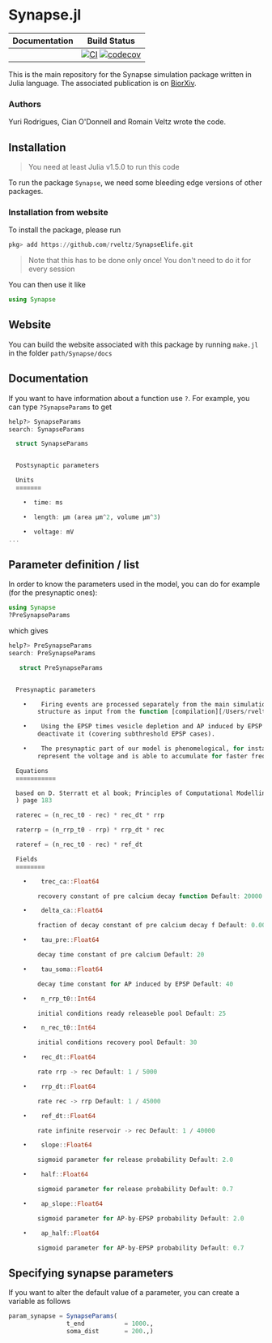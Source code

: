 # Synapse.jl

| **Documentation** | **Build Status** | 
|:-----------------:|:----------------:|
|  |  [![CI](https://github.com/rveltz/SynapseElife/actions/workflows/ci.yml/badge.svg)](https://github.com/rveltz/SynapseElife/actions/workflows/ci.yml) [![codecov](https://codecov.io/gh/rveltz/SynapseElife/branch/main/graph/badge.svg?token=SQPQFOGJWT)](https://codecov.io/gh/rveltz/SynapseElife)


This is the main repository for the Synapse simulation package written in Julia language. The associated publication is on [BiorXiv](https://www.biorxiv.org/content/10.1101/2021.03.30.437703v1).

### Authors

Yuri Rodrigues, Cian O'Donnell and Romain Veltz wrote the code.

## Installation

> You need at least Julia v1.5.0 to run this code

To run the package `Synapse`, we need some bleeding edge versions of other packages.

### Installation from website

To install the package, please run

```julia
pkg> add https://github.com/rveltz/SynapseElife.git
```

> Note that this has to be done only once! You don't need to do it for every session


You can then use it like

```julia
using Synapse
```

## Website

You can build the website associated with this package by running `make.jl` in the folder `path/Synapse/docs`


## Documentation

If you want to have information about a function use `?`. For example, you can type `?SynapseParams` to get

```julia
help?> SynapseParams
search: SynapseParams

  struct SynapseParams


  Postsynaptic parameters

  Units
  ≡≡≡≡≡≡≡

    •  time: ms

    •  length: µm (area µm^2, volume µm^3)

    •  voltage: mV
...
```

## Parameter definition / list

In order to know the parameters used in the model, you can do for example (for the presynaptic ones):

```julia
using Synapse
?PreSynapseParams
```

which gives

```julia
help?> PreSynapseParams
search: PreSynapseParams

   struct PreSynapseParams


  Presynaptic parameters

    •    Firing events are processed separately from the main simulation (at /Users/rveltz/only_stp.jl) it takes the firing
        structure as input from the function [compilation][/Users/rveltz/utils_data.jl:672].

    •    Using the EPSP times vesicle depletion and AP induced by EPSP is estimated, however one can use a tag in order to
        deactivate it (covering subthreshold EPSP cases).

    •    The presynaptic part of our model is phenomelogical, for instance, soma variable was made to have intended to
        represent the voltage and is able to accumulate for faster frequencies but has an abstract unit.

  Equations
  ≡≡≡≡≡≡≡≡≡≡≡

  based on D. Sterratt et al book; Principles of Computational Modelling in Neuroscience (https://www.compneuroprinciples.org/
  ) page 183

  raterec = (n_rec_t0 - rec) * rec_dt * rrp

  raterrp = (n_rrp_t0 - rrp) * rrp_dt * rec

  rateref = (n_rec_t0 - rec) * ref_dt

  Fields
  ≡≡≡≡≡≡≡≡

    •    trec_ca::Float64

        recovery constant of pre calcium decay function Default: 20000

    •    delta_ca::Float64

        fraction of decay constant of pre calcium decay f Default: 0.0004

    •    tau_pre::Float64

        decay time constant of pre calcium Default: 20

    •    tau_soma::Float64

        decay time constant for AP induced by EPSP Default: 40

    •    n_rrp_t0::Int64

        initial conditions ready releaseble pool Default: 25

    •    n_rec_t0::Int64

        initial conditions recovery pool Default: 30

    •    rec_dt::Float64

        rate rrp -> rec Default: 1 / 5000

    •    rrp_dt::Float64

        rate rec -> rrp Default: 1 / 45000

    •    ref_dt::Float64

        rate infinite reservoir -> rec Default: 1 / 40000

    •    slope::Float64

        sigmoid parameter for release probability Default: 2.0

    •    half::Float64

        sigmoid parameter for release probability Default: 0.7

    •    ap_slope::Float64

        sigmoid parameter for AP-by-EPSP probability Default: 2.0

    •    ap_half::Float64

        sigmoid parameter for AP-by-EPSP probability Default: 0.7
```

## Specifying synapse parameters

If you want to alter the default value of a parameter, you can create a variable as follows

```julia
param_synapse = SynapseParams(
				t_end           = 1000.,
				soma_dist 		= 200.,)
```

